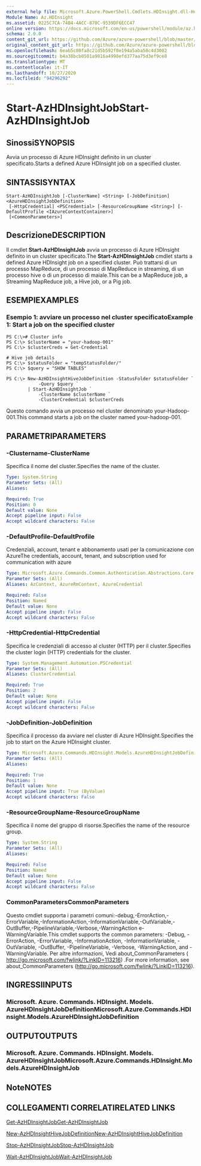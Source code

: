 ```yaml
---
external help file: Microsoft.Azure.PowerShell.Cmdlets.HDInsight.dll-Help.xml
Module Name: Az.HDInsight
ms.assetid: 0225C7CA-74B4-4ACC-870C-9539DF6ECC47
online version: https://docs.microsoft.com/en-us/powershell/module/az.hdinsight/start-azhdinsightjob
schema: 2.0.0
content_git_url: https://github.com/Azure/azure-powershell/blob/master/src/HDInsight/HDInsight/help/Start-AzHDInsightJob.md
original_content_git_url: https://github.com/Azure/azure-powershell/blob/master/src/HDInsight/HDInsight/help/Start-AzHDInsightJob.md
ms.openlocfilehash: 6eab5c80fa8c21d5b592f0e194a5aba50c4d3002
ms.sourcegitcommit: b4a38bcb0501a9016a4998efd377aa75d3ef9ce8
ms.translationtype: MT
ms.contentlocale: it-IT
ms.lasthandoff: 10/27/2020
ms.locfileid: "94296292"
---
```

# <span data-ttu-id="4dc50-101">Start-AzHDInsightJob</span><span class="sxs-lookup"><span data-stu-id="4dc50-101">Start-AzHDInsightJob</span></span>

## <span data-ttu-id="4dc50-102">Sinossi</span><span class="sxs-lookup"><span data-stu-id="4dc50-102">SYNOPSIS</span></span>
<span data-ttu-id="4dc50-103">Avvia un processo di Azure HDInsight definito in un cluster specificato.</span><span class="sxs-lookup"><span data-stu-id="4dc50-103">Starts a defined Azure HDInsight job on a specified cluster.</span></span>

## <span data-ttu-id="4dc50-104">SINTASSI</span><span class="sxs-lookup"><span data-stu-id="4dc50-104">SYNTAX</span></span>

```
Start-AzHDInsightJob [-ClusterName] <String> [-JobDefinition] <AzureHDInsightJobDefinition>
 [-HttpCredential] <PSCredential> [-ResourceGroupName <String>] [-DefaultProfile <IAzureContextContainer>]
 [<CommonParameters>]
```

## <span data-ttu-id="4dc50-105">Descrizione</span><span class="sxs-lookup"><span data-stu-id="4dc50-105">DESCRIPTION</span></span>
<span data-ttu-id="4dc50-106">Il cmdlet **Start-AzHDInsightJob** avvia un processo di Azure HDInsight definito in un cluster specificato.</span><span class="sxs-lookup"><span data-stu-id="4dc50-106">The **Start-AzHDInsightJob** cmdlet starts a defined Azure HDInsight job on a specified cluster.</span></span>
<span data-ttu-id="4dc50-107">Può trattarsi di un processo MapReduce, di un processo di MapReduce in streaming, di un processo hive o di un processo di maiale.</span><span class="sxs-lookup"><span data-stu-id="4dc50-107">This can be a MapReduce job, a Streaming MapReduce job, a Hive job, or a Pig job.</span></span>

## <span data-ttu-id="4dc50-108">ESEMPI</span><span class="sxs-lookup"><span data-stu-id="4dc50-108">EXAMPLES</span></span>

### <span data-ttu-id="4dc50-109">Esempio 1: avviare un processo nel cluster specificato</span><span class="sxs-lookup"><span data-stu-id="4dc50-109">Example 1: Start a job on the specified cluster</span></span>
```
PS C:\># Cluster info
PS C:\> $clusterName = "your-hadoop-001"
PS C:\> $clusterCreds = Get-Credential

# Hive job details
PS C:\> $statusFolder = "tempStatusFolder/"
PS C:\> $query = "SHOW TABLES"

PS C:\> New-AzHDInsightHiveJobDefinition -StatusFolder $statusFolder `
            -Query $query `
        | Start-AzHDInsightJob `
            -ClusterName $clusterName `
            -ClusterCredential $clusterCreds
```

<span data-ttu-id="4dc50-110">Questo comando avvia un processo nel cluster denominato your-Hadoop-001.</span><span class="sxs-lookup"><span data-stu-id="4dc50-110">This command starts a job on the cluster named your-hadoop-001.</span></span>

## <span data-ttu-id="4dc50-111">PARAMETRI</span><span class="sxs-lookup"><span data-stu-id="4dc50-111">PARAMETERS</span></span>

### <span data-ttu-id="4dc50-112">-Clustername</span><span class="sxs-lookup"><span data-stu-id="4dc50-112">-ClusterName</span></span>
<span data-ttu-id="4dc50-113">Specifica il nome del cluster.</span><span class="sxs-lookup"><span data-stu-id="4dc50-113">Specifies the name of the cluster.</span></span>

```yaml
Type: System.String
Parameter Sets: (All)
Aliases:

Required: True
Position: 0
Default value: None
Accept pipeline input: False
Accept wildcard characters: False
```

### <span data-ttu-id="4dc50-114">-DefaultProfile</span><span class="sxs-lookup"><span data-stu-id="4dc50-114">-DefaultProfile</span></span>
<span data-ttu-id="4dc50-115">Credenziali, account, tenant e abbonamento usati per la comunicazione con Azure</span><span class="sxs-lookup"><span data-stu-id="4dc50-115">The credentials, account, tenant, and subscription used for communication with azure</span></span>

```yaml
Type: Microsoft.Azure.Commands.Common.Authentication.Abstractions.Core.IAzureContextContainer
Parameter Sets: (All)
Aliases: AzContext, AzureRmContext, AzureCredential

Required: False
Position: Named
Default value: None
Accept pipeline input: False
Accept wildcard characters: False
```

### <span data-ttu-id="4dc50-116">-HttpCredential</span><span class="sxs-lookup"><span data-stu-id="4dc50-116">-HttpCredential</span></span>
<span data-ttu-id="4dc50-117">Specifica le credenziali di accesso al cluster (HTTP) per il cluster.</span><span class="sxs-lookup"><span data-stu-id="4dc50-117">Specifies the cluster login (HTTP) credentials for the cluster.</span></span>

```yaml
Type: System.Management.Automation.PSCredential
Parameter Sets: (All)
Aliases: ClusterCredential

Required: True
Position: 2
Default value: None
Accept pipeline input: False
Accept wildcard characters: False
```

### <span data-ttu-id="4dc50-118">-JobDefinition</span><span class="sxs-lookup"><span data-stu-id="4dc50-118">-JobDefinition</span></span>
<span data-ttu-id="4dc50-119">Specifica il processo da avviare nel cluster di Azure HDInsight.</span><span class="sxs-lookup"><span data-stu-id="4dc50-119">Specifies the job to start on the Azure HDInsight cluster.</span></span>

```yaml
Type: Microsoft.Azure.Commands.HDInsight.Models.AzureHDInsightJobDefinition
Parameter Sets: (All)
Aliases:

Required: True
Position: 1
Default value: None
Accept pipeline input: True (ByValue)
Accept wildcard characters: False
```

### <span data-ttu-id="4dc50-120">-ResourceGroupName</span><span class="sxs-lookup"><span data-stu-id="4dc50-120">-ResourceGroupName</span></span>
<span data-ttu-id="4dc50-121">Specifica il nome del gruppo di risorse.</span><span class="sxs-lookup"><span data-stu-id="4dc50-121">Specifies the name of the resource group.</span></span>

```yaml
Type: System.String
Parameter Sets: (All)
Aliases:

Required: False
Position: Named
Default value: None
Accept pipeline input: False
Accept wildcard characters: False
```

### <span data-ttu-id="4dc50-122">CommonParameters</span><span class="sxs-lookup"><span data-stu-id="4dc50-122">CommonParameters</span></span>
<span data-ttu-id="4dc50-123">Questo cmdlet supporta i parametri comuni:-debug,-ErrorAction,-ErrorVariable,-InformationAction,-InformationVariable,-OutVariable,-OutBuffer,-PipelineVariable,-Verbose,-WarningAction e-WarningVariable.</span><span class="sxs-lookup"><span data-stu-id="4dc50-123">This cmdlet supports the common parameters: -Debug, -ErrorAction, -ErrorVariable, -InformationAction, -InformationVariable, -OutVariable, -OutBuffer, -PipelineVariable, -Verbose, -WarningAction, and -WarningVariable.</span></span> <span data-ttu-id="4dc50-124">Per altre informazioni, Vedi about_CommonParameters ( http://go.microsoft.com/fwlink/?LinkID=113216) .</span><span class="sxs-lookup"><span data-stu-id="4dc50-124">For more information, see about_CommonParameters (http://go.microsoft.com/fwlink/?LinkID=113216).</span></span>

## <span data-ttu-id="4dc50-125">INGRESSI</span><span class="sxs-lookup"><span data-stu-id="4dc50-125">INPUTS</span></span>

### <span data-ttu-id="4dc50-126">Microsoft. Azure. Commands. HDInsight. Models. AzureHDInsightJobDefinition</span><span class="sxs-lookup"><span data-stu-id="4dc50-126">Microsoft.Azure.Commands.HDInsight.Models.AzureHDInsightJobDefinition</span></span>

## <span data-ttu-id="4dc50-127">OUTPUT</span><span class="sxs-lookup"><span data-stu-id="4dc50-127">OUTPUTS</span></span>

### <span data-ttu-id="4dc50-128">Microsoft. Azure. Commands. HDInsight. Models. AzureHDInsightJob</span><span class="sxs-lookup"><span data-stu-id="4dc50-128">Microsoft.Azure.Commands.HDInsight.Models.AzureHDInsightJob</span></span>

## <span data-ttu-id="4dc50-129">Note</span><span class="sxs-lookup"><span data-stu-id="4dc50-129">NOTES</span></span>

## <span data-ttu-id="4dc50-130">COLLEGAMENTI CORRELATI</span><span class="sxs-lookup"><span data-stu-id="4dc50-130">RELATED LINKS</span></span>

[<span data-ttu-id="4dc50-131">Get-AzHDInsightJob</span><span class="sxs-lookup"><span data-stu-id="4dc50-131">Get-AzHDInsightJob</span></span>](./Get-AzHDInsightJob.md)

[<span data-ttu-id="4dc50-132">New-AzHDInsightHiveJobDefinition</span><span class="sxs-lookup"><span data-stu-id="4dc50-132">New-AzHDInsightHiveJobDefinition</span></span>](./New-AzHDInsightHiveJobDefinition.md)

[<span data-ttu-id="4dc50-133">Stop-AzHDInsightJob</span><span class="sxs-lookup"><span data-stu-id="4dc50-133">Stop-AzHDInsightJob</span></span>](./Stop-AzHDInsightJob.md)

[<span data-ttu-id="4dc50-134">Wait-AzHDInsightJob</span><span class="sxs-lookup"><span data-stu-id="4dc50-134">Wait-AzHDInsightJob</span></span>](./Wait-AzHDInsightJob.md)


